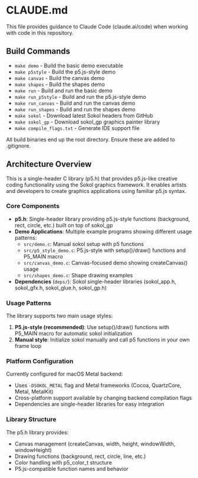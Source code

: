 # CLAUDE.md

This file provides guidance to Claude Code (claude.ai/code) when working with code in this repository.

## Build Commands

- `make demo` - Build the basic demo executable
- `make p5style` - Build the p5.js-style demo 
- `make canvas` - Build the canvas demo
- `make shapes` - Build the shapes demo
- `make run` - Build and run the basic demo
- `make run_p5style` - Build and run the p5.js-style demo
- `make run_canvas` - Build and run the canvas demo  
- `make run_shapes` - Build and run the shapes demo
- `make sokol` - Download latest Sokol headers from GitHub
- `make sokol_gp` - Download sokol_gp graphics painter library
- `make compile_flags.txt` - Generate IDE support file

All build binaries end up the root directory.  Ensure these are added to .gitignore.

## Architecture Overview

This is a single-header C library (p5.h) that provides p5.js-like creative coding functionality using the Sokol graphics framework. It enables artists and developers to create graphics applications using familiar p5.js syntax.

### Core Components

- **p5.h**: Single-header library providing p5.js-style functions (background, rect, circle, etc.) built on top of sokol_gp
- **Demo Applications**: Multiple example programs showing different usage patterns:
  - `src/demo.c`: Manual sokol setup with p5 functions
  - `src/p5_style_demo.c`: P5.js-style with setup()/draw() functions and P5_MAIN macro
  - `src/canvas_demo.c`: Canvas-focused demo showing createCanvas() usage
  - `src/shapes_demo.c`: Shape drawing examples
- **Dependencies** (`deps/`): Sokol single-header libraries (sokol_app.h, sokol_gfx.h, sokol_glue.h, sokol_gp.h)

### Usage Patterns

The library supports two main usage styles:

1. **P5.js-style (recommended)**: Use setup()/draw() functions with P5_MAIN macro for automatic sokol initialization
2. **Manual style**: Initialize sokol manually and call p5 functions in your own frame loop

### Platform Configuration

Currently configured for macOS Metal backend:
- Uses `-DSOKOL_METAL` flag and Metal frameworks (Cocoa, QuartzCore, Metal, MetalKit)
- Cross-platform support available by changing backend compilation flags
- Dependencies are single-header libraries for easy integration

### Library Structure

The p5.h library provides:
- Canvas management (createCanvas, width, height, windowWidth, windowHeight)
- Drawing functions (background, rect, circle, line, etc.)
- Color handling with p5_color_t structure
- P5.js-compatible function names and behavior
